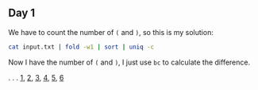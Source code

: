 Day 1
-----

We have to count the number of `(` and `)`, so this is my solution:

````bash
cat input.txt | fold -w1 | sort | uniq -c
````

Now I have the number of `(` and `)`, I just use `bc` to calculate the
difference.

. . .
[1](day01.md), [2](day02.md), [3](day03.md), [4](day04.md), [5](day05.md), [6](day06.md)
